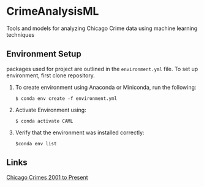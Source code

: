 # CrimeAnalysisML
Tools and models for analyzing Chicago Crime data using machine learning techniques

## Environment Setup
packages used for project are outlined in the `environment.yml` file. To set up environment, first clone repository.

1. To create environment using Anaconda or Miniconda, run the following:

      `$ conda env create -f environment.yml`

2. Activate Environment using:

      `$ conda activate CAML`

3. Verify that the environment was installed correctly:

      `$conda env list`
      
## Links 

[Chicago Crimes 2001 to Present](https://data.cityofchicago.org/Public-Safety/Crimes-2001-to-Present/ijzp-q8t2)
